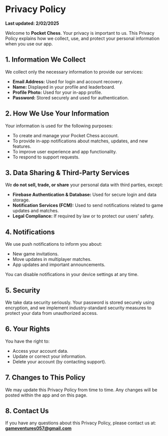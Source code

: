# Privacy Policy

**Last updated: 2/02/2025**

Welcome to **Pocket Chess**. Your privacy is important to us. This Privacy Policy explains how we collect, use, and protect your personal information when you use our app.

## 1. Information We Collect
We collect only the necessary information to provide our services:

- **Email Address:** Used for login and account recovery.
- **Name:** Displayed in your profile and leaderboard.
- **Profile Photo:** Used for your in-app profile.
- **Password:** Stored securely and used for authentication.

## 2. How We Use Your Information
Your information is used for the following purposes:

- To create and manage your Pocket Chess account.
- To provide in-app notifications about matches, updates, and new features.
- To improve user experience and app functionality.
- To respond to support requests.

## 3. Data Sharing & Third-Party Services
We **do not sell, trade, or share** your personal data with third parties, except:

- **Firebase Authentication & Database:** Used for secure login and data storage.
- **Notification Services (FCM):** Used to send notifications related to game updates and matches.
- **Legal Compliance:** If required by law or to protect our users' safety.

## 4. Notifications
We use push notifications to inform you about:

- New game invitations.
- Move updates in multiplayer matches.
- App updates and important announcements.

You can disable notifications in your device settings at any time.

## 5. Security
We take data security seriously. Your password is stored securely using encryption, and we implement industry-standard security measures to protect your data from unauthorized access.

## 6. Your Rights
You have the right to:

- Access your account data.
- Update or correct your information.
- Delete your account (by contacting support).

## 7. Changes to This Policy
We may update this Privacy Policy from time to time. Any changes will be posted within the app and on this page.

## 8. Contact Us
If you have any questions about this Privacy Policy, please contact us at: **gameventures057@gmail.com**
